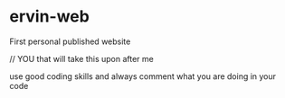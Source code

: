 # ervin-web
First personal published website


// YOU that will take this upon after me 

use good coding skills and always comment what you are doing in your code
